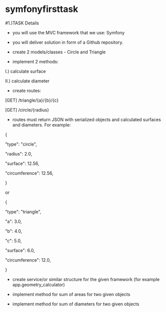 # symfonyfirsttask
#1.)TASK Details

 

- you will use the MVC framework that we use: Symfony 

- you will deliver solution in form of a Github repository. 

- create 2 models/classes - Circle and Triangle 

- implement 2 methods: 

I.) calculate surface 

II.) calculate diameter 

- create routes: 

[GET] /triangle/{a}/{b}/{c} 

[GET] /circle/{radius} 

- routes must return JSON with serialized objects and calculated surfaces and diameters. For example: 

{ 

"type": "circle", 

"radius": 2.0, 

"surface": 12.56, 

"circumference": 12.56, 

} 

or 

{ 

"type": "triangle", 

"a": 3.0, 

"b": 4.0, 

"c": 5.0, 

"surface": 6.0, 

"circumference": 12.0, 

} 

- create service/or similar structure for the given framework (for example app.geometry_calculator) 

- implement method for sum of areas for two given objects 

- implement method for sum of diameters for two given objects 
